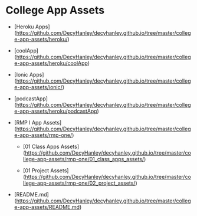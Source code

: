 # College App Assets

* [Heroku Apps] (https://github.com/DecyHanley/decyhanley.github.io/tree/master/college-app-assets/heroku/)
  
 * [coolApp] (https://github.com/DecyHanley/decyhanley.github.io/tree/master/college-app-assets/heroku/coolApp)

* [Ionic Apps] (https://github.com/DecyHanley/decyhanley.github.io/tree/master/college-app-assets/ionic/)

 * [podcastApp] (https://github.com/DecyHanley/decyhanley.github.io/tree/master/college-app-assets/heroku/podcastApp)

* [RMP I App Assets] (https://github.com/DecyHanley/decyhanley.github.io/tree/master/college-app-assets/rmp-one/)

  * [01 Class Apps Assets] (https://github.com/DecyHanley/decyhanley.github.io/tree/master/college-app-assets/rmp-one/01_class_apps_assets/)
  
  * [01 Project Assets] (https://github.com/DecyHanley/decyhanley.github.io/tree/master/college-app-assets/rmp-one/02_project_assets/)

* [README.md] (https://github.com/DecyHanley/decyhanley.github.io/tree/master/college-app-assets/README.md)

